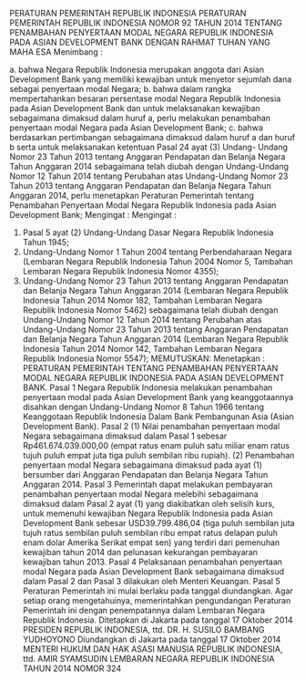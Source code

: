  PERATURAN PEMERINTAH REPUBLIK INDONESIA PERATURAN PEMERINTAH REPUBLIK INDONESIA NOMOR 92 TAHUN 2014 TENTANG PENAMBAHAN PENYERTAAN MODAL NEGARA REPUBLIK INDONESIA PADA ASIAN DEVELOPMENT BANK
DENGAN RAHMAT TUHAN YANG MAHA ESA
Menimbang :

a. bahwa Negara Republik Indonesia merupakan anggota dari Asian Development Bank yang memiliki kewajiban untuk menyetor sejumlah dana sebagai penyertaan modal Negara;
b. bahwa dalam rangka mempertahankan besaran persentase modal Negara Republik Indonesia pada Asian Development Bank dan untuk melaksanakan kewajiban sebagaimana dimaksud dalam huruf a, perlu melakukan penambahan penyertaan modal Negara pada Asian Development Bank;
c. bahwa berdasarkan pertimbangan sebagaimana dimaksud dalam huruf a dan huruf b serta untuk melaksanakan ketentuan Pasal 24 ayat (3) Undang- Undang Nomor 23 Tahun 2013 tentang Anggaran Pendapatan dan Belanja Negara Tahun Anggaran 2014 sebagaimana telah diubah dengan Undang-Undang Nomor 12 Tahun 2014 tentang Perubahan atas Undang-Undang Nomor 23 Tahun 2013 tentang Anggaran Pendapatan dan Belanja Negara Tahun Anggaran 2014, perlu menetapkan Peraturan Pemerintah tentang Penambahan Penyertaan Modal Negara Republik Indonesia pada Asian Development Bank;
Mengingat :
Mengingat :

1. Pasal 5 ayat (2) Undang-Undang Dasar Negara Republik Indonesia Tahun 1945;
2. Undang-Undang Nomor 1 Tahun 2004 tentang Perbendaharaan Negara (Lembaran Negara Republik Indonesia Tahun 2004 Nomor 5, Tambahan Lembaran Negara Republik Indonesia Nomor 4355);
3. Undang-Undang Nomor 23 Tahun 2013 tentang Anggaran Pendapatan dan Belanja Negara Tahun Anggaran 2014 (Lembaran Negara Republik Indonesia Tahun 2014 Nomor 182, Tambahan Lembaran Negara Republik Indonesia Nomor 5462) sebagaimana telah diubah dengan Undang-Undang Nomor 12 Tahun 2014 tentang Perubahan atas Undang-Undang Nomor 23 Tahun 2013 tentang Anggaran Pendapatan dan Belanja Negara Tahun Anggaran 2014 (Lembaran Negara Republik Indonesia Tahun 2014 Nomor 142, Tambahan Lembaran Negara Republik Indonesia Nomor 5547);
MEMUTUSKAN:
 Menetapkan : PERATURAN PEMERINTAH TENTANG PENAMBAHAN PENYERTAAN MODAL NEGARA REPUBLIK INDONESIA PADA ASIAN DEVELOPMENT BANK.
Pasal 1
Negara Republik Indonesia melakukan penambahan penyertaan modal pada Asian Development Bank yang keanggotaannya disahkan dengan Undang-Undang Nomor 8 Tahun 1966 tentang Keanggotaan Republik Indonesia Dalam Bank Pembangunan Asia (Asian Development Bank).
Pasal 2
(1) Nilai penambahan penyertaan modal Negara sebagaimana dimaksud dalam Pasal 1 sebesar Rp461.674.039.000,00 (empat ratus enam puluh satu miliar enam ratus tujuh puluh empat juta tiga puluh sembilan ribu rupiah).
(2) Penambahan penyertaan modal Negara sebagaimana dimaksud pada ayat (1) bersumber dari Anggaran Pendapatan dan Belanja Negara Tahun Anggaran 2014.
Pasal 3
Pemerintah dapat melakukan pembayaran penambahan penyertaan modal Negara melebihi sebagaimana dimaksud dalam Pasal 2 ayat (1) yang diakibatkan oleh selisih kurs, untuk memenuhi kewajiban Negara Republik Indonesia pada Asian Development Bank sebesar USD39.799.486,04 (tiga puluh sembilan juta tujuh ratus sembilan puluh sembilan ribu empat ratus delapan puluh enam dolar Amerika Serikat empat sen) yang terdiri dari pemenuhan kewajiban tahun 2014 dan pelunasan kekurangan pembayaran kewajiban tahun 2013.
Pasal 4
Pelaksanaan penambahan penyertaan modal Negara pada Asian Development Bank sebagaimana dimaksud dalam Pasal 2 dan Pasal 3 dilakukan oleh Menteri Keuangan.
Pasal 5
Peraturan Pemerintah ini mulai berlaku pada tanggal diundangkan.
Agar setiap orang mengetahuinya, memerintahkan pengundangan Peraturan Pemerintah ini dengan penempatannya dalam Lembaran Negara Republik Indonesia. Ditetapkan di Jakarta pada tanggal 17 Oktober 2014 PRESIDEN REPUBLIK INDONESIA, ttd. DR. H. SUSILO BAMBANG YUDHOYONO Diundangkan di Jakarta pada tanggal 17 Oktober 2014 MENTERI HUKUM DAN HAK ASASI MANUSIA REPUBLIK INDONESIA, ttd. AMIR SYAMSUDIN LEMBARAN NEGARA REPUBLIK INDONESIA TAHUN 2014 NOMOR 324
